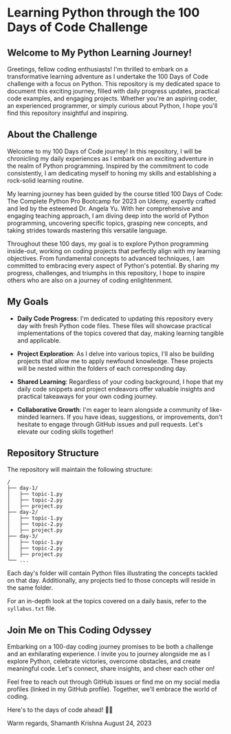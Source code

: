 # Learning Python through the 100 Days of Code Challenge

## Welcome to My Python Learning Journey!

Greetings, fellow coding enthusiasts! I'm thrilled to embark on a transformative learning adventure as I undertake the 100 Days of Code challenge with a focus on Python. This repository is my dedicated space to document this exciting journey, filled with daily progress updates, practical code examples, and engaging projects. Whether you're an aspiring coder, an experienced programmer, or simply curious about Python, I hope you'll find this repository insightful and inspiring.

## About the Challenge

Welcome to my 100 Days of Code journey! In this repository, I will be chronicling my daily experiences as I embark on an exciting adventure in the realm of Python programming. Inspired by the commitment to code consistently, I am dedicating myself to honing my skills and establishing a rock-solid learning routine.

My learning journey has been guided by the course titled 100 Days of Code: The Complete Python Pro Bootcamp for 2023 on Udemy, expertly crafted and led by the esteemed Dr. Angela Yu. With her comprehensive and engaging teaching approach, I am diving deep into the world of Python programming, uncovering specific topics, grasping new concepts, and taking strides towards mastering this versatile language.

Throughout these 100 days, my goal is to explore Python programming inside-out, working on coding projects that perfectly align with my learning objectives. From fundamental concepts to advanced techniques, I am committed to embracing every aspect of Python's potential. By sharing my progress, challenges, and triumphs in this repository, I hope to inspire others who are also on a journey of coding enlightenment.

## My Goals

- **Daily Code Progress**: I'm dedicated to updating this repository every day with fresh Python code files. These files will showcase practical implementations of the topics covered that day, making learning tangible and applicable.

- **Project Exploration**: As I delve into various topics, I'll also be building projects that allow me to apply newfound knowledge. These projects will be nested within the folders of each corresponding day.

- **Shared Learning**: Regardless of your coding background, I hope that my daily code snippets and project endeavors offer valuable insights and practical takeaways for your own coding journey.

- **Collaborative Growth**: I'm eager to learn alongside a community of like-minded learners. If you have ideas, suggestions, or improvements, don't hesitate to engage through GitHub issues and pull requests. Let's elevate our coding skills together!

## Repository Structure

The repository will maintain the following structure:

```
/
├── day-1/
│   ├── topic-1.py
│   ├── topic-2.py
│   ├── project.py
├── day-2/
│   ├── topic-1.py
│   ├── topic-2.py
│   ├── project.py
├── day-3/
│   ├── topic-1.py
│   ├── topic-2.py
│   ├── project.py
└── ...
```

Each day's folder will contain Python files illustrating the concepts tackled on that day. Additionally, any projects tied to those concepts will reside in the same folder.

For an in-depth look at the topics covered on a daily basis, refer to the `syllabus.txt` file.

## Join Me on This Coding Odyssey

Embarking on a 100-day coding journey promises to be both a challenge and an exhilarating experience. I invite you to journey alongside me as I explore Python, celebrate victories, overcome obstacles, and create meaningful code. Let's connect, share insights, and cheer each other on!

Feel free to reach out through GitHub issues or find me on my social media profiles (linked in my GitHub profile). Together, we'll embrace the world of coding.

Here's to the days of code ahead! 🚀🐍

Warm regards,
Shamanth Krishna
August 24, 2023
